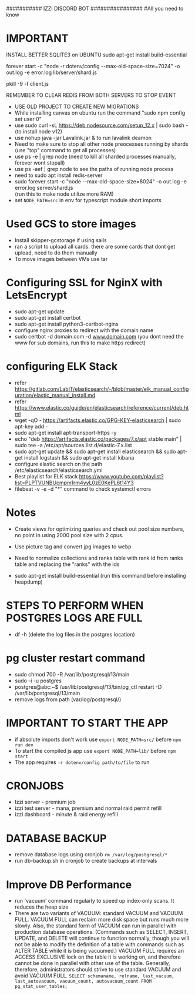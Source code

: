 ########### IZZI DISCORD BOT ################
#All you need to know

# IMPORTANT
INSTALL BETTER SQLITE3 on UBUNTU
sudo apt-get install build-essential

forever start -c "node -r dotenv/config --max-old-space-size=7024" -o out.log -e error.log lib/server/shard.js

pkill -9 -f client.js

REMEMBER TO CLEAR REDIS FROM BOTH SERVERS TO STOP EVENT
- USE OLD PROJECT TO CREATE NEW MIGRATIONS
- While installing canvas on ubuntu run the command "sudo npm config set user 0"
- use sudo curl -sL https://deb.nodesource.com/setup_12.x | sudo bash - (to install node v12)
- use nohup java -jar Lavalink.jar & to run lavalink deamon
- Need to make sure to stop all other node preocesses running by shards (use "top" command to get all processes)
- use ps -e | grep node (need to kill all sharded processes manually, forever wont stopall)
- use ps -aef | grep node to see the paths of running node process
- need to sudo apt install redis-server
- sudo forever start -c "node --max-old-space-size=8024" -o out.log -e error.log server/shard.js  
(run this to make node utilize more RAM)
- set ``NODE_PATH=src`` in env for typescript module short imports

# Used GCS to store images
- Install skipper-gcstorage if using sails
- ran a script to upload all cards. there are some cards that dont get upload, need to do them manually
- To move images between VMs use tar

# Configuring SSL for NginX with LetsEncrypt
- sudo apt-get update
- sudo apt-get install certbot
- sudo apt-get install python3-certbot-nginx
- configure nginx proxies to redirect with the domain name
- sudo certbot -d domain.com -d www.domain.com (you dont need the www for sub domains, run this to make https redirect)

# configuring ELK Stack
- refer https://gitlab.com/LabIT/elasticsearch/-/blob/master/elk_manual_configuration/elastic_manual_install.md
- refer https://www.elastic.co/guide/en/elasticsearch/reference/current/deb.html
- wget -qO - https://artifacts.elastic.co/GPG-KEY-elasticsearch | sudo apt-key add -
- sudo apt-get install apt-transport-https -y
- echo "deb https://artifacts.elastic.co/packages/7.x/apt stable main" | sudo tee -a /etc/apt/sources.list.d/elastic-7.x.list
- sudo apt-get update && sudo apt-get install elasticsearch && sudo apt-get install logstash && sudo apt-get install kibana
- configure elastic search on the path /etc/elasticsearch/elasticsearch.yml
- Best playlist for ELK stack https://www.youtube.com/playlist?list=PLPTVUNBUcmpm1rm4yyL0zE0KePL6t14Y3
- filebeat -v -e -d "*" command to check systemctl errors
# Notes
- Create views for optimizing queries and check out pool size numbers, no point in using 2000 pool size with 2 cpus.
- Use picture tag and convert jpg images to webp
- Need to normalize collections and ranks table with rank id from ranks table and replacing the "ranks" with the ids

- sudo apt-get install build-essential (run this command before installing heapdump)

# STEPS TO PERFORM WHEN POSTGRES LOGS ARE FULL
- df -h
(delete the log files in the postgres location)
# pg cluster restart command
- sudo chmod 700 -R /var/lib/postgresql/13/main
- sudo -i -u postgres
- postgres@abc:~$ /usr/lib/postgresql/13/bin/pg_ctl restart -D /var/lib/postgresql/13/main
- remove logs from path (var/log/postgresql/)

# IMPORTANT TO START THE APP
- if absolute imports don't work use ``export NODE_PATH=src/`` before ``npm run dev``
- To start the compiled js app use ``export NODE_PATH=lib/`` before ``npm start``
- The app requires ``-r dotenv/config path/to/file`` to run

# CRONJOBS
- Izzi server - premium job
- izzi test server - mana, premium and normal raid permit refill
- izzi dashboard - minute & raid energy refill

# DATABASE BACKUP
- remove database logs using cronjob ``rm /var/log/postgresql/*``
- run db-backup.sh in cronjob to create backups at intervals
# Improve DB Performance
- run 'vacuum' command regularly to speed up index-only scans. It reduces the heap size
- There are two variants of VACUUM: standard VACUUM and VACUUM FULL. VACUUM FULL can reclaim more disk space but runs much more slowly. Also, the standard form of VACUUM can run in parallel with production database operations. (Commands such as SELECT, INSERT, UPDATE, and DELETE will continue to function normally, though you will not be able to modify the definition of a table with commands such as ALTER TABLE while it is being vacuumed.) VACUUM FULL requires an ACCESS EXCLUSIVE lock on the table it is working on, and therefore cannot be done in parallel with other use of the table. Generally, therefore, administrators should strive to use standard VACUUM and avoid VACUUM FULL.
``
SELECT
  schemaname, relname,
  last_vacuum, last_autovacuum,
  vacuum_count, autovacuum_count
FROM pg_stat_user_tables;
``
